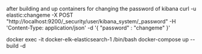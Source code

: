 after building and up containers
for changing the password of kibana
curl -u elastic:changeme -X POST "http://localhost:9200/\_security/user/kibana_system/\_password" -H 'Content-Type: application/json' -d '{
"password" : "changeme"
}'

docker exec -it docker-elk-elasticsearch-1 /bin/bash
docker-compose up --build -d
